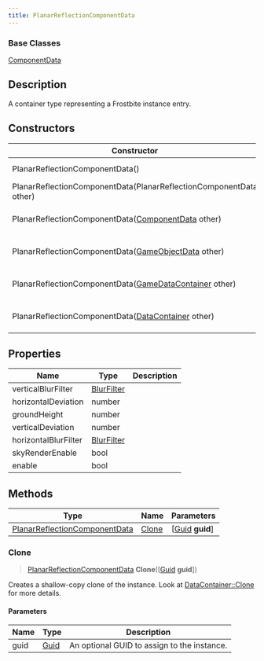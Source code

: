 ```yaml
---
title: PlanarReflectionComponentData
---
```

### Base Classes

[ComponentData](ComponentData)

## Description

A container type representing a Frostbite instance entry.

## Constructors

| Constructor                                                                              | Description                                                                                                                                       |
| ---------------------------------------------------------------------------------------- | ------------------------------------------------------------------------------------------------------------------------------------------------- |
| PlanarReflectionComponentData()                                                          | Create a new instance of this container type.                                                                                                     |
| PlanarReflectionComponentData(PlanarReflectionComponentData other)                       | Create a reference copy of an instance of the same type.                                                                                          |
| PlanarReflectionComponentData([ComponentData](ComponentData) other)                      | Upcast an instance of type [ComponentData](ComponentData) to [PlanarReflectionComponentData](PlanarReflectionComponentData).                      |
| PlanarReflectionComponentData([GameObjectData](GameObjectData) other)                    | Upcast an instance of type [GameObjectData](GameObjectData) to [PlanarReflectionComponentData](PlanarReflectionComponentData).                    |
| PlanarReflectionComponentData([GameDataContainer](GameDataContainer) other)              | Upcast an instance of type [GameDataContainer](GameDataContainer) to [PlanarReflectionComponentData](PlanarReflectionComponentData).              |
| PlanarReflectionComponentData([DataContainer](/vext/ref/shared/class/datacontainer) other) | Upcast an instance of type [DataContainer](/vext/ref/shared/class/datacontainer) to [PlanarReflectionComponentData](PlanarReflectionComponentData). |

## Properties

| Name                 | Type                     | Description |
| -------------------- | ------------------------ | ----------- |
| verticalBlurFilter   | [BlurFilter](BlurFilter) |             |
| horizontalDeviation  | number                   |             |
| groundHeight         | number                   |             |
| verticalDeviation    | number                   |             |
| horizontalBlurFilter | [BlurFilter](BlurFilter) |             |
| skyRenderEnable      | bool                     |             |
| enable               | bool                     |             |

## Methods

| Type                                                           | Name            | Parameters                                     |
| -------------------------------------------------------------- | --------------- | ---------------------------------------------- |
| [PlanarReflectionComponentData](PlanarReflectionComponentData) | [Clone](#clone) | \[[Guid](/vext/ref/shared/class/guid) **guid**\] |

### Clone

> [PlanarReflectionComponentData](PlanarReflectionComponentData) **Clone**(\[[Guid](/vext/ref/shared/class/guid) **guid**\])

Creates a shallow-copy clone of the instance. Look at [DataContainer::Clone](/vext/ref/shared/class/datacontainer#clone) for more details.

#### Parameters

| Name | Type         | Description                                 |
| ---- | ------------ | ------------------------------------------- |
| guid | [Guid](Guid) | An optional GUID to assign to the instance. |
